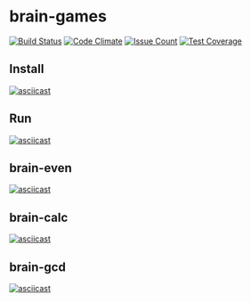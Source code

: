 # brain-games
[![Build Status](https://travis-ci.org/fakendzon/project-lvl1-s372.svg?branch=master)](https://travis-ci.org/fakendzon/project-lvl1-s372)
[![Code Climate](https://codeclimate.com/github/fakendzon/project-lvl1-s372/badges/gpa.svg)](https://codeclimate.com/github/fakendzon/project-lvl1-s372)
[![Issue Count](https://codeclimate.com/github/fakendzon/project-lvl1-s372/badges/issue_count.svg)](https://codeclimate.com/github/fakendzon/project-lvl1-s372)
[![Test Coverage](https://codeclimate.com/github/fakendzon/project-lvl1-s372/badges/coverage.svg)](https://codeclimate.com/github/fakendzon/project-lvl1-s372/coverage)

## Install
[![asciicast](https://asciinema.org/a/fUFbzX3KfpDfMgV3b34hajS4f.png)](https://asciinema.org/a/fUFbzX3KfpDfMgV3b34hajS4f?speed=4&size=medium)

## Run
[![asciicast](https://asciinema.org/a/nhmQBHVnSNEjYOOZCgxIm1Ayf.png)](https://asciinema.org/a/nhmQBHVnSNEjYOOZCgxIm1Ayf?speed=2&size=medium)

## brain-even
[![asciicast](https://asciinema.org/a/9UPvY7DboFrUXq46a13jWRsox.png)](https://asciinema.org/a/9UPvY7DboFrUXq46a13jWRsox?speed=4&size=medium)

## brain-calc
[![asciicast](https://asciinema.org/a/vHkZpGULpMVO7VkGqlg8tMzEU.png)](https://asciinema.org/a/vHkZpGULpMVO7VkGqlg8tMzEU?speed=4&size=medium)

## brain-gcd
[![asciicast](https://asciinema.org/a/M9HCNdpNlQSsIdL06sszm8man.png)](https://asciinema.org/a/M9HCNdpNlQSsIdL06sszm8man?speed=4&size=medium)
